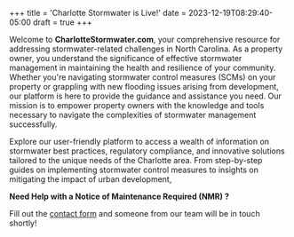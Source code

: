 +++
title = 'Charlotte Stormwater is Live!'
date = 2023-12-19T08:29:40-05:00
draft = true
+++

Welcome to **CharlotteStormwater.com**, your comprehensive resource for addressing stormwater-related challenges in North Carolina. As a property owner, you understand the significance of effective stormwater management in maintaining the health and resilience of your community. Whether you're navigating stormwater control measures (SCMs) on your property or grappling with new flooding issues arising from development, our platform is here to provide the guidance and assistance you need. Our mission is to empower property owners with the knowledge and tools necessary to navigate the complexities of stormwater management successfully.

Explore our user-friendly platform to access a wealth of information on stormwater best practices, regulatory compliance, and innovative solutions tailored to the unique needs of the Charlotte area. From step-by-step guides on implementing stormwater control measures to insights on mitigating the impact of urban development, 


**Need Help with a Notice of Maintenance Required (NMR) ?**

Fill out the [contact form](/contact/) and someone from our team will be in touch shortly!